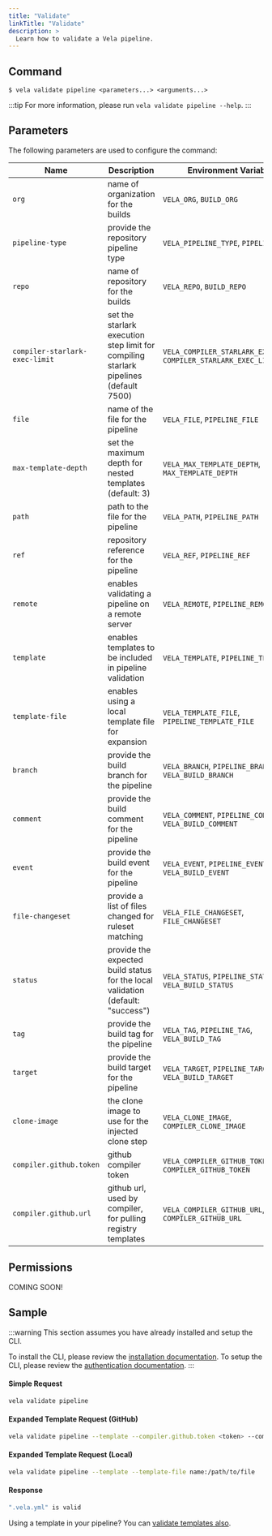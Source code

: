 ```yaml
---
title: "Validate"
linkTitle: "Validate"
description: >
  Learn how to validate a Vela pipeline.
---
```


## Command

```
$ vela validate pipeline <parameters...> <arguments...>
```

:::tip
For more information, please run `vela validate pipeline --help`.
:::

## Parameters

The following parameters are used to configure the command:

| Name                           | Description                                                                           | Environment Variables                                               |
| ------------------------------ | ------------------------------------------------------------------------------------- | ------------------------------------------------------------------- |
| `org`                          | name of organization for the builds                                                   | `VELA_ORG`, `BUILD_ORG`                                             |
| `pipeline-type`                | provide the repository pipeline type                                                  | `VELA_PIPELINE_TYPE`, `PIPELINE_TYPE`                               |
| `repo`                         | name of repository for the builds                                                     | `VELA_REPO`, `BUILD_REPO`                                           |
| `compiler-starlark-exec-limit` | set the starlark execution step limit for compiling starlark pipelines (default 7500) | `VELA_COMPILER_STARLARK_EXEC_LIMIT`, `COMPILER_STARLARK_EXEC_LIMIT` |
| `file`                         | name of the file for the pipeline                                                     | `VELA_FILE`, `PIPELINE_FILE`                                        |
| `max-template-depth`           | set the maximum depth for nested templates (default: 3)                               | `VELA_MAX_TEMPLATE_DEPTH`, `MAX_TEMPLATE_DEPTH`                     |
| `path`                         | path to the file for the pipeline                                                     | `VELA_PATH`, `PIPELINE_PATH`                                        |
| `ref`                          | repository reference for the pipeline                                                 | `VELA_REF`, `PIPELINE_REF`                                          |
| `remote`                       | enables validating a pipeline on a remote server                                      | `VELA_REMOTE`, `PIPELINE_REMOTE`                                    |
| `template`                     | enables templates to be included in pipeline validation                               | `VELA_TEMPLATE`, `PIPELINE_TEMPLATE`                                |
| `template-file`                | enables using a local template file for expansion                                     | `VELA_TEMPLATE_FILE`, `PIPELINE_TEMPLATE_FILE`                      |
| `branch`                       | provide the build branch for the pipeline                                             | `VELA_BRANCH`, `PIPELINE_BRANCH`, `VELA_BUILD_BRANCH`               |
| `comment`                      | provide the build comment for the pipeline                                            | `VELA_COMMENT`, `PIPELINE_COMMENT`, `VELA_BUILD_COMMENT`            |
| `event`                        | provide the build event for the pipeline                                              | `VELA_EVENT`, `PIPELINE_EVENT`, `VELA_BUILD_EVENT`                  |
| `file-changeset`               | provide a list of files changed for ruleset matching                                  | `VELA_FILE_CHANGESET`, `FILE_CHANGESET`                             |
| `status`                       | provide the expected build status for the local validation (default: "success")       | `VELA_STATUS`, `PIPELINE_STATUS`, `VELA_BUILD_STATUS`               |
| `tag`                          | provide the build tag for the pipeline                                                | `VELA_TAG`, `PIPELINE_TAG`, `VELA_BUILD_TAG`                        |
| `target`                       | provide the build target for the pipeline                                             | `VELA_TARGET`, `PIPELINE_TARGET`, `VELA_BUILD_TARGET`               |
| `clone-image`                  | the clone image to use for the injected clone step                                    | `VELA_CLONE_IMAGE`, `COMPILER_CLONE_IMAGE`                          |
| `compiler.github.token`        | github compiler token                                                                 | `VELA_COMPILER_GITHUB_TOKEN`, `COMPILER_GITHUB_TOKEN`               |
| `compiler.github.url`          | github url, used by compiler, for pulling registry templates                          | `VELA_COMPILER_GITHUB_URL`, `COMPILER_GITHUB_URL`                   |

## Permissions

COMING SOON!

## Sample

:::warning
This section assumes you have already installed and setup the CLI.

To install the CLI, please review the [installation documentation](/docs/reference/cli/install.md).
To setup the CLI, please review the [authentication documentation](/docs/reference/cli/authentication.md).
:::

#### Simple Request

```sh
vela validate pipeline
```

#### Expanded Template Request (GitHub)

```sh
vela validate pipeline --template --compiler.github.token <token> --compiler.github.url https://git.example.com
```

#### Expanded Template Request (Local)

```sh
vela validate pipeline --template --template-file name:/path/to/file
```

#### Response

```sh
".vela.yml" is valid
```

Using a template in your pipeline? You can [validate templates also](/docs/templates/working_with/#cli-pipeline-validation).
